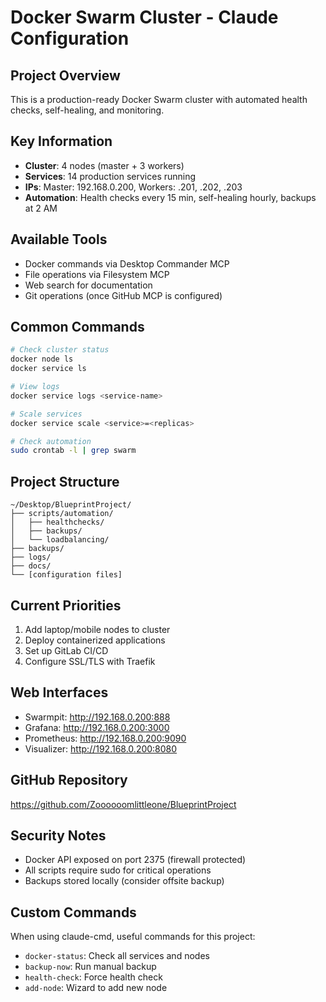 # Docker Swarm Cluster - Claude Configuration

## Project Overview
This is a production-ready Docker Swarm cluster with automated health checks, self-healing, and monitoring.

## Key Information
- **Cluster**: 4 nodes (master + 3 workers)
- **Services**: 14 production services running
- **IPs**: Master: 192.168.0.200, Workers: .201, .202, .203
- **Automation**: Health checks every 15 min, self-healing hourly, backups at 2 AM

## Available Tools
- Docker commands via Desktop Commander MCP
- File operations via Filesystem MCP
- Web search for documentation
- Git operations (once GitHub MCP is configured)

## Common Commands
```bash
# Check cluster status
docker node ls
docker service ls

# View logs
docker service logs <service-name>

# Scale services
docker service scale <service>=<replicas>

# Check automation
sudo crontab -l | grep swarm
```

## Project Structure
```
~/Desktop/BlueprintProject/
├── scripts/automation/
│   ├── healthchecks/
│   ├── backups/
│   └── loadbalancing/
├── backups/
├── logs/
├── docs/
└── [configuration files]
```

## Current Priorities
1. Add laptop/mobile nodes to cluster
2. Deploy containerized applications
3. Set up GitLab CI/CD
4. Configure SSL/TLS with Traefik

## Web Interfaces
- Swarmpit: http://192.168.0.200:888
- Grafana: http://192.168.0.200:3000
- Prometheus: http://192.168.0.200:9090
- Visualizer: http://192.168.0.200:8080

## GitHub Repository
https://github.com/Zoooooomlittleone/BlueprintProject

## Security Notes
- Docker API exposed on port 2375 (firewall protected)
- All scripts require sudo for critical operations
- Backups stored locally (consider offsite backup)

## Custom Commands
When using claude-cmd, useful commands for this project:
- `docker-status`: Check all services and nodes
- `backup-now`: Run manual backup
- `health-check`: Force health check
- `add-node`: Wizard to add new node
